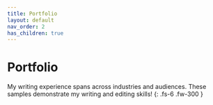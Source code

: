 ```yaml
---
title: Portfolio
layout: default
nav_order: 2
has_children: true
---
```


# Portfolio

My writing experience spans across industries and audiences. These samples demonstrate my writing and editing skills! 
{: .fs-6 .fw-300 }